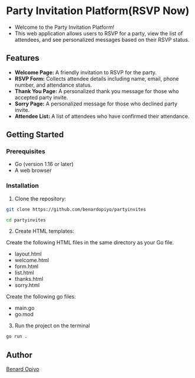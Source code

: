 # Party Invitation Platform(RSVP Now)

* Welcome to the Party Invitation Platform! 
* This web application allows users to RSVP for a party, view the list of attendees, and see personalized messages based on their RSVP status.

## Features

- **Welcome Page:** A friendly invitation to RSVP for the party.
- **RSVP Form:** Collects attendee details including name, email, phone number, and attendance status.
- **Thank You Page:** A personalized thank you message for those who accepted party invite.
- **Sorry Page:** A personalized message for those who declined party invite.
- **Attendee List:** A list of attendees who have confirmed their attendance.

## Getting Started

### Prerequisites

- Go (version 1.16 or later)
- A web browser

### Installation

1. Clone the repository:

```bash
git clone https://github.com/benardopiyo/partyinvites
```

```bash
cd partyinvites
```
2. Create HTML templates:

Create the following HTML files in the same directory as your Go file.

* layout.html
* welcome.html
* form.html
* list.html
* thanks.html
* sorry.html

Create the following go files:

* main.go
* go.mod

3. Run the project on the terminal 

```bash
go run . 
```

## Author

[Benard Opiyo](https://github.com/benardopiyo)
